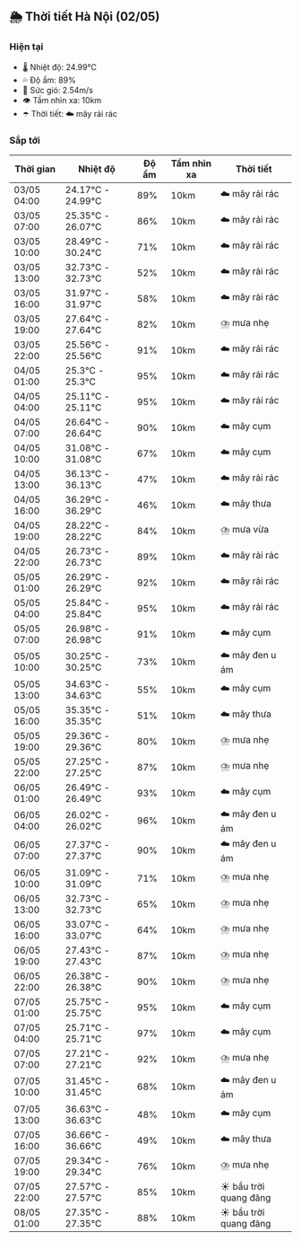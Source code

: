 ## 🌦️ Thời tiết Hà Nội (02/05)

### Hiện tại

- 🌡️ Nhiệt độ: 24.99℃
- 💦 Độ ẩm: 89%
- 💨 Sức gió: 2.54m/s
- 👁️ Tầm nhìn xa: 10km
- ☂️ Thời tiết: ☁️ mây rải rác

### Sắp tới

| Thời gian | Nhiệt độ | Độ ẩm | Tầm nhìn xa | Thời tiết |
| --- | --- | --- | --- | --- |
| 03/05 04:00 | 24.17℃ - 24.99℃ | 89% | 10km | ☁️ mây rải rác |
| 03/05 07:00 | 25.35℃ - 26.07℃ | 86% | 10km | ☁️ mây rải rác |
| 03/05 10:00 | 28.49℃ - 30.24℃ | 71% | 10km | ☁️ mây rải rác |
| 03/05 13:00 | 32.73℃ - 32.73℃ | 52% | 10km | ☁️ mây rải rác |
| 03/05 16:00 | 31.97℃ - 31.97℃ | 58% | 10km | ☁️ mây rải rác |
| 03/05 19:00 | 27.64℃ - 27.64℃ | 82% | 10km | ⛈️ mưa nhẹ |
| 03/05 22:00 | 25.56℃ - 25.56℃ | 91% | 10km | ☁️ mây rải rác |
| 04/05 01:00 | 25.3℃ - 25.3℃ | 95% | 10km | ☁️ mây rải rác |
| 04/05 04:00 | 25.11℃ - 25.11℃ | 95% | 10km | ☁️ mây rải rác |
| 04/05 07:00 | 26.64℃ - 26.64℃ | 90% | 10km | ☁️ mây cụm |
| 04/05 10:00 | 31.08℃ - 31.08℃ | 67% | 10km | ☁️ mây cụm |
| 04/05 13:00 | 36.13℃ - 36.13℃ | 47% | 10km | ☁️ mây rải rác |
| 04/05 16:00 | 36.29℃ - 36.29℃ | 46% | 10km | ☁️ mây thưa |
| 04/05 19:00 | 28.22℃ - 28.22℃ | 84% | 10km | ⛈️ mưa vừa |
| 04/05 22:00 | 26.73℃ - 26.73℃ | 89% | 10km | ☁️ mây rải rác |
| 05/05 01:00 | 26.29℃ - 26.29℃ | 92% | 10km | ☁️ mây rải rác |
| 05/05 04:00 | 25.84℃ - 25.84℃ | 95% | 10km | ☁️ mây rải rác |
| 05/05 07:00 | 26.98℃ - 26.98℃ | 91% | 10km | ☁️ mây cụm |
| 05/05 10:00 | 30.25℃ - 30.25℃ | 73% | 10km | ☁️ mây đen u ám |
| 05/05 13:00 | 34.63℃ - 34.63℃ | 55% | 10km | ☁️ mây cụm |
| 05/05 16:00 | 35.35℃ - 35.35℃ | 51% | 10km | ☁️ mây thưa |
| 05/05 19:00 | 29.36℃ - 29.36℃ | 80% | 10km | ⛈️ mưa nhẹ |
| 05/05 22:00 | 27.25℃ - 27.25℃ | 87% | 10km | ⛈️ mưa nhẹ |
| 06/05 01:00 | 26.49℃ - 26.49℃ | 93% | 10km | ☁️ mây cụm |
| 06/05 04:00 | 26.02℃ - 26.02℃ | 96% | 10km | ☁️ mây đen u ám |
| 06/05 07:00 | 27.37℃ - 27.37℃ | 90% | 10km | ☁️ mây đen u ám |
| 06/05 10:00 | 31.09℃ - 31.09℃ | 71% | 10km | ⛈️ mưa nhẹ |
| 06/05 13:00 | 32.73℃ - 32.73℃ | 65% | 10km | ⛈️ mưa nhẹ |
| 06/05 16:00 | 33.07℃ - 33.07℃ | 64% | 10km | ⛈️ mưa nhẹ |
| 06/05 19:00 | 27.43℃ - 27.43℃ | 87% | 10km | ⛈️ mưa nhẹ |
| 06/05 22:00 | 26.38℃ - 26.38℃ | 90% | 10km | ⛈️ mưa nhẹ |
| 07/05 01:00 | 25.75℃ - 25.75℃ | 95% | 10km | ☁️ mây cụm |
| 07/05 04:00 | 25.71℃ - 25.71℃ | 97% | 10km | ☁️ mây cụm |
| 07/05 07:00 | 27.21℃ - 27.21℃ | 92% | 10km | ⛈️ mưa nhẹ |
| 07/05 10:00 | 31.45℃ - 31.45℃ | 68% | 10km | ☁️ mây đen u ám |
| 07/05 13:00 | 36.63℃ - 36.63℃ | 48% | 10km | ☁️ mây cụm |
| 07/05 16:00 | 36.66℃ - 36.66℃ | 49% | 10km | ☁️ mây thưa |
| 07/05 19:00 | 29.34℃ - 29.34℃ | 76% | 10km | ⛈️ mưa nhẹ |
| 07/05 22:00 | 27.57℃ - 27.57℃ | 85% | 10km | ☀️ bầu trời quang đãng |
| 08/05 01:00 | 27.35℃ - 27.35℃ | 88% | 10km | ☀️ bầu trời quang đãng |
